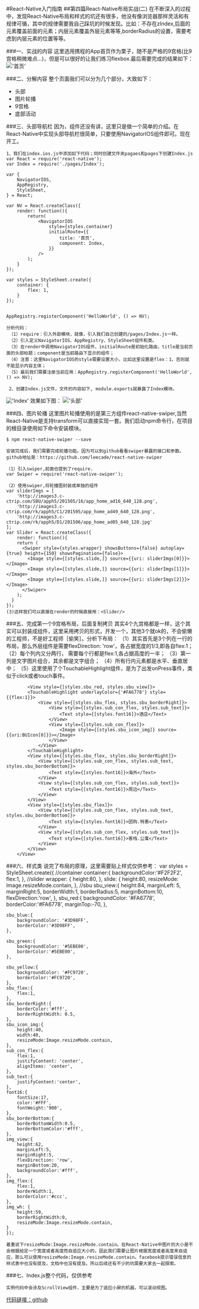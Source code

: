 #React-Native入门指南
##第四篇React-Native布局实战(二)
	在不断深入的过程中，发现React-Native布局和样式的坑还有很多，他没有像浏览器那样灵活和有规律可循，其中的规律需要我自己踩坑的时候发现。比如：不存在zIndex,后面的元素覆盖前面的元素；内层元素覆盖外层元素等等,borderRadius的设置，需要考虑到内层元素的位置等等。

###一、实战的内容
	这里选用携程的App首页作为栗子，随不是严格的9宫格(比9宫格稍微难点...)，但是可以很好的让我们练习flexbox.最后需要完成的结果如下：
!['首页'](pic/4_0_1.png)

###二、分解内容
	整个页面我们可以分为几个部分，大致如下：
+ 头部
+ 图片轮播
+ 9宫格
+ 底部活动

###三、头部导航栏
	因为，组件还没有讲，这里只是做一个简单的介绍。在React-Native中实现头部导航栏很简单，只要使用NavigatorIOS组件即可。现在开工。
	
	1、我们在index.ios.js中添加如下代码；同时创建文件夹pagaes和pages下创建Index.js
	var React = require('react-native');
	var Index = require('./pages/Index');

	var {
    	NavigatorIOS,
	  	AppRegistry,
    	StyleSheet,
	} = React;

	var NV = React.createClass({
    	render: function(){
      		return(
         		<NavigatorIOS
            		style={styles.container}
            		initialRoute={{
              			title: '首页',
              			component: Index,
            		}}
            	/>
      		);
      	}
	});

	var styles = StyleSheet.create({
		container: {
    		flex: 1,
    	}
	});


	AppRegistry.registerComponent('HelloWorld', () => NV);
	
	分析代码：
	 （1）require：引入外部模块，就像，引入我们自己创建的/pages/Index.js一样。
	 （2）引入定义NavigatorIOS、AppRegistry、StyleSheet组件和类。
	 （3）在render中调用NavigatorIOS组件，initialRoute是初始化路由，title是当前页面的头部标题；component是当前路由下显示的组件；
	 （4）注意：这里NavigatorIOS的style需要设置大小，比如这里设置是flex：1，否则就不能显示内容主体；
	 （5）最后我们需要注册当前应用：AppRegistry.registerComponent('HelloWorld', () => NV);
	 
	 2、创建Index.js文件，文件的内容如下, module.exports就暴露了Index模块。
!['Index'](pic/4_0_3.png)
	 效果如下图：
!['头部'](pic/4_0_2.png)

###四、图片轮播
	这里图片轮播使用的是第三方组件react-native-swiper,当然React-Native是支持transform可以直接实现一套。我们启动npm命令行，在项目的根目录使用如下命令安装模块。
	
	$ npm react-native-swiper --save
	
	安装完成后，我们需要完成轮播功能。因为可以到github看看swiper暴露的接口和参数。github地址是：https://github.com/leecade/react-native-swiper
	
	（1）引入swiper,前面也提到了require.
	var Swiper = require('react-native-swiper');
	
	（2）使用swiper,将轮播图封装成单独的组件
	var sliderImgs = [
		'http://images3.c-ctrip.com/SBU/apph5/201505/16/app_home_ad16_640_128.png',
		'http://images3.c-ctrip.com/rk/apph5/C1/201505/app_home_ad49_640_128.png',
		'http://images3.c-ctrip.com/rk/apph5/D1/201506/app_home_ad05_640_128.jpg'
	];
	var Slider = React.createClass({
		render: function(){
	    return (
	      <Swiper style={styles.wrapper} showsButtons={false} autoplay={true} height={150} showsPagination={false}>
	        <Image style={[styles.slide,]} source={{uri: sliderImgs[0]}}></Image>
	        <Image style={[styles.slide,]} source={{uri: sliderImgs[1]}}></Image>
	        <Image style={[styles.slide,]} source={{uri: sliderImgs[2]}}></Image>
	      </Swiper>
	    );
	  }
	});
	(3)这样我们可以直接在render的时候直接用：<Slider/>
	
###五、完成第一个9宫格布局，后面复制拷贝
	其实4个九宫格都是一样，这个其实可以封装成组件，这里采用拷贝的形式，开发一个，其他3个就ok的，不会偷懒的工程师，不是好工程师［偷笑］。分析下布局：
	（1）其实首先是3个列在一行的布局，那么外层组件是需要flexDirection: 'row'，各占据宽度的1/3,即各自flex:1；
	（2）每个列内又分两行， 需要每个行都是flex:1,各占据高度的一半；
	（3）第一列是文字图片组合，其余都是文字组合；
	（4）所有行内元素都是水平、垂直居中；
	（5）这里使用了个TouchableHighlight组件，是为了出发onPress事件，类似于click或者touch事件。
	
	        <View style={[styles.sbu_red, styles.sbu_view]}>
        	<TouchableHighlight underlayColor={'#FA6778'} style={{flex:1}}>
	        	<View style={[styles.sbu_flex, styles.sbu_borderRight]}>
	        		<View style={[styles.sub_con_flex, styles.sub_text]}>
	        			<Text style={[styles.font16]}>酒店</Text>
	        		</View>
	        		<View style={[styles.sub_con_flex]}>
	        			<Image style={[styles.sbu_icon_img]} source={{uri:BUIcon[0]}}></Image>
	        		</View>
	        	</View>
	        </TouchableHighlight>
        	<View style={[styles.sbu_flex, styles.sbu_borderRight]}>
        		<View style={[styles.sub_con_flex, styles.sub_text, styles.sbu_borderBottom]}>
        			<Text style={[styles.font16]}>海外</Text>
        		</View>
        		<View style={[styles.sub_con_flex, styles.sub_text]}>
        			<Text style={[styles.font16]}>周边</Text>
        		</View>
        	</View>
        	<View style={[styles.sbu_flex]}>
        		<View style={[styles.sub_con_flex, styles.sub_text, styles.sbu_borderBottom]}>
        			<Text style={[styles.font16]}>团购.特惠</Text>
        		</View>
        		<View style={[styles.sub_con_flex, styles.sub_text]}>
        			<Text style={[styles.font16]}>客栈.公寓</Text>
        		</View>
        	</View>
        </View>	
###六、样式类
	说完了布局的原理，这里需要贴上样式仅供参考：
	var styles = StyleSheet.create({
	//container
  	container:{
    	backgroundColor:'#F2F2F2',
    	flex:1,
  	},
  	//slider
  	wrapper: {
    	height:80,
  	},
  	slide: {
    	height:80,
    	resizeMode: Image.resizeMode.contain,
  	},
  	//sbu
  	sbu_view:{
  		height:84,
  		marginLeft: 5,
  		marginRight:5,
  		borderWidth:1,
  		borderRadius:5,
  		marginBottom:10,
  		flexDirection:'row',
  	},
  	sbu_red:{
  		backgroundColor: '#FA6778',
  		borderColor:'#FA6778',
  		marginTop:-70,
  	},

  	sbu_blue:{
  		backgroundColor: '#3D98FF',
  		borderColor:'#3D98FF',
  	},

  	sbu_green:{
  		backgroundColor: '#5EBE00',
  		borderColor:'#5EBE00',
  	},

  	sbu_yellow:{
  		backgroundColor: '#FC9720',
  		borderColor:'#FC9720',
  	},
  	sbu_flex:{
  		flex:1,
  	},
  	sbu_borderRight:{
  		borderColor:'#fff',
  		borderRightWidth: 0.5,
  	},
  	sbu_icon_img:{
  		height:40,
  		width:40,
  		resizeMode:Image.resizeMode.contain,
  	},
  	sub_con_flex:{
  		flex:1,
  		justifyContent: 'center',
  		alignItems: 'center',
  	},
  	sub_text:{
  		justifyContent:'center',
  	},
  	font16:{
  		fontSize:17,
  		color:'#FFF',
  		fontWeight:'900',
  	},
  	sbu_borderBottom:{
  		borderBottomWidth:0.5,
  		borderBottomColor:'#fff',
  	},
  	img_view:{
  		height:62,
  		marginLeft:5,
  		marginRight:5,
  		flexDirection: 'row',
      	marginBottom:20,
      	backgroundColor:'#fff',
  	},
  	img_flex:{
  		flex:1,
  		borderWidth:1,
  		borderColor:'#ccc',
  	},
  	img_wh: {
  		height:59,
      	borderRightWidth:0,
  		resizeMode:Image.resizeMode.contain,
  	}
	});
	
	着重说下resizeMode:Image.resizeMode.contain。在React-Native中图片的大小是不会根据给定一个宽度或者高度而自适应大小的，因此我们需要让图片根据宽度或者高度来自适应，那么可以使用resizeMode:Image.resizeMode.contain。facebook提示错误信息的样式表中也没有提及，文档中也没有提及。所以后续还有不少的坑需要大家去一起探索。

###七、Index.js整个代码，仅供参考

	实例代码中会涉及ScrollView组件，主要是为了适应小屏的机器，可以滚动视图。
[代码链接：github](https://github.com/vczero/react-native-lession/tree/master/code/%E7%AC%AC4%E7%AF%87%E5%B8%83%E5%B1%80%E5%AE%9E%E6%88%98%EF%BC%88%E4%BA%8C%EF%BC%89%E4%BB%A3%E7%A0%81)
	
	
	
	
	
	
	
	
	
	
	